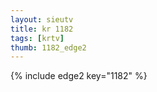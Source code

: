 ```yaml
--- 
layout: sieutv
title: kr 1182
tags: [krtv]
thumb: 1182_edge2
---
```

{% include edge2 key="1182" %} 
